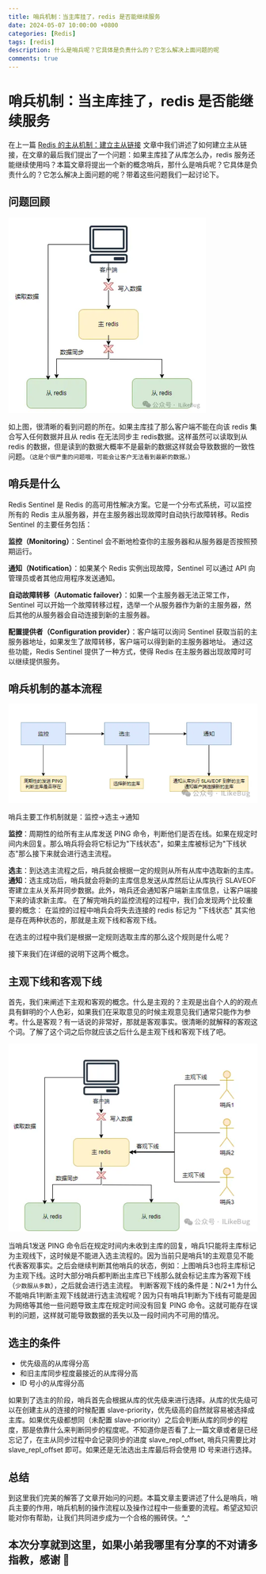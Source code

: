 ```yaml
---
title: 哨兵机制：当主库挂了，redis 是否能继续服务
date: 2024-05-07 10:00:00 +0800
categories: [Redis]
tags: [redis] 
description: 什么是哨兵呢？它具体是负责什么的？它怎么解决上面问题的呢
comments: true
---
```


# 哨兵机制：当主库挂了，redis 是否能继续服务

在上一篇 [Redis 的主从机制：建立主从链接](https://ilikebug.github.io/posts/redis/) 文章中我们讲述了如何建立主从链接，在文章的最后我们提出了一个问题：如果主库挂了从库怎么办，redis 服务还能继续使用吗？本篇文章将提出一个新的概念哨兵，那什么是哨兵呢？它具体是负责什么的？它怎么解决上面问题的呢？带着这些问题我们一起讨论下。

## 问题回顾

![问题回顾](/assets/img/2024-05-07/1.jpg)

如上图，很清晰的看到问题的所在。如果主库挂了那么客户端不能在向该 redis 集合写入任何数据并且从 redis 在无法同步主 redis数据。这样虽然可以读取到从 redis 的数据，但是读到的数据大概率不是最新的数据这样就会导致数据的一致性问题。`（这是个很严重的问题哦，可能会让客户无法看到最新的数据。）`

## 哨兵是什么
Redis Sentinel 是 Redis 的高可用性解决方案。它是一个分布式系统，可以监控所有的 Redis 主从服务器，并在主服务器出现故障时自动执行故障转移。Redis Sentinel 的主要任务包括：

**监控（Monitoring）**：Sentinel 会不断地检查你的主服务器和从服务器是否按照预期运行。

**通知（Notification）**：如果某个 Redis 实例出现故障，Sentinel 可以通过 API 向管理员或者其他应用程序发送通知。

**自动故障转移（Automatic failover）**：如果一个主服务器无法正常工作，Sentinel 可以开始一个故障转移过程，选举一个从服务器作为新的主服务器，然后其他的从服务器会自动连接到新的主服务器。

**配置提供者（Configuration provider）**：客户端可以询问 Sentinel 获取当前的主服务器地址，如果发生了故障转移，客户端可以得到新的主服务器地址。
通过这些功能，Redis Sentinel 提供了一种方式，使得 Redis 在主服务器出现故障时可以继续提供服务。

## 哨兵机制的基本流程

![哨兵机制的基本流程](/assets/img/2024-05-07/2.jpg)

哨兵主要工作机制就是：监控->选主->通知 

**监控**：周期性的给所有主从库发送 PING 命令，判断他们是否在线。如果在规定时间内未回复。那么哨兵将会将它标记为"下线状态"，如果主库被标记为"下线状态"那么接下来就会进行选主流程。

**选主**：到达选主流程之后，哨兵就会根据一定的规则从所有从库中选取新的主库。
**通知**：选主成功后，哨兵就会将新的主库信息发送从库然后让从库执行 SLAVEOF 寄建立主从关系并同步数据。此外，哨兵还会通知客户端新主库信息，让客户端接下来的请求新主库。
在了解完哨兵的监控流程的过程中，我们会发现两个比较重要的概念：
在监控的过程中哨兵会将失去连接的 redis 标记为 "下线状态" 其实他是存在两种状态的，那就是主观下线和客观下线。

在选主的过程中我们是根据一定规则选取主库的那么这个规则是什么呢？

接下来我们在详细的说明下这两个概念。

## 主观下线和客观下线

首先，我们来阐述下主观和客观的概念。什么是主观的？主观是出自个人的的观点具有鲜明的个人色彩，如果我们在采取意见的时候主观意见我们通常只能作为参考。什么是客观？有一话说的非常好，那就是客观事实。很清晰的就解释的客观这个词。了解了这个词之后你就应该之后什么是主观下线和客观下线了吧。

![客观下线](/assets/img/2024-05-07/3.jpg)

当哨兵1发送 PING 命令后在规定时间内未收到主库的回复，哨兵1只能将主库标记为主观线下，这时候是不能进入选主流程的。因为当前只是哨兵1的主观意见不能代表客观事实。之后会继续判断其他哨兵的状态，例如：上图哨兵3也将主库标记为主观下线。这时大部分哨兵都判断出主库已下线那么就会标记主库为客观下线（`少数服从多数`），之后就会进行选主流程。
判断客观下线的条件是：N/2+1
为什么不能哨兵1判断主观下线就进行选主流程呢？因为只有哨兵1判断为下线有可能是因为网络等其他一些问题导致主库在规定时间没有回复 PING 命令。这就可能存在误判的问题，这样就可能导致数据的丢失以及一段时间内不可用的情况。

## 选主的条件
- 优先级高的从库得分高
- 和旧主库同步程度最接近的从库得分高
- ID 号小的从库得分高

如果到了选主的阶段，哨兵首先会根据从库的优先级来进行选择。从库的优先级可以在创建主从的连接的时候配置 slave-priority，优先级高的自然就容易被选择成主库。如果优先级都想同（未配置 slave-priority）之后会判断从库的同步的程度，那是依靠什么来判断同步的程度呢。不知道你是否看了上一篇文章或者是已经忘记了，在主从同步过程中会记录同步的进度 slave_repl_offset, 哨兵只需要比对 slave_repl_offset 即可。如果还是无法选出主库最后将会使用 ID 号来进行选择。

## 总结
到这里我们完美的解答了文章开始问的问题。本篇文章主要讲述了什么是哨兵，哨兵主要的作用，哨兵机制的操作流程以及操作过程中一些重要的流程。希望这知识能对你有帮助，让我们共同进步成为一个合格的搬砖侠。^_^

## 本次分享就到这里，如果小弟我哪里有分享的不对请多指教，感谢 🌹